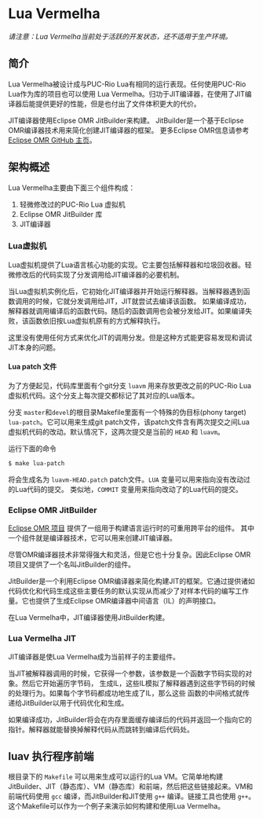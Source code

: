 # Lua Vermelha

*请注意：Lua Vermelha当前处于活跃的开发状态，还不适用于生产环境。*

## 简介

Lua Vermelha被设计成与PUC-Rio Lua有相同的运行表现。任何使用PUC-Rio Lua作为库的项目也可以使用
Lua Vermelha。归功于JIT编译器，在使用了JIT编译器后能提供更好的性能，但是也付出了文件体积更大的代价。

JIT编译器使用Eclipse OMR JitBuilder来构建。 JitBuilder是一个基于Eclipse OMR编译器技术用来简化创建JIT编译器的框架。
更多Eclipse OMR信息请参考[Eclipse OMR GitHub 主页](https://github.com/eclipse/omr)。

## 架构概述

Lua Vermelha主要由下面三个组件构成：

1. 轻微修改过的PUC-Rio Lua 虚拟机
2. Eclipse OMR JitBuilder 库
3. JIT编译器

### Lua虚拟机

Lua虚拟机提供了Lua语言核心功能的实现。它主要包括解释器和垃圾回收器。轻微修改后的代码实现了分发调用给JIT编译器的必要机制。

当Lua虚拟机实例化后，它初始化JIT编译器并开始运行解释器。当解释器遇到函数调用的时候，它就分发调用给JIT，JIT就尝试去编译该函数。
如果编译成功，解释器就调用编译后的函数代码。随后的函数调用也会被分发给JIT。如果编译失败，该函数依旧按Lua虚拟机原有的方式解释执行。

这里没有使用任何方式来优化JIT的调用分发。但是这种方式能更容易发现和调试JIT本身的问题。

#### Lua patch 文件

为了方便起见，代码库里面有个git分支 `luavm` 用来存放更改之前的PUC-Rio Lua虚拟机代码。这个分支上每次提交都标记了其对应的Lua版本。

分支 `master`和`devel`的根目录Makefile里面有一个特殊的伪目标(phony target) `lua-patch`。它可以用来生成git patch文件，该patch文件含有两次提交之间Lua虚拟机代码的改动。默认情况下，这两次提交是当前的 `HEAD` 和 `luavm`。

运行下面的命令

```sh
$ make lua-patch
```
将会生成名为 `luavm-HEAD.patch` patch文件。`LUA` 变量可以用来指向没有改动过的Lua代码的提交。
类似地，`COMMIT` 变量用来指向改动了的Lua代码的提交。

### Eclipse OMR JitBuilder

[Eclipse OMR 项目](http://www.eclipse.org/omr) 提供了一组用于构建语言运行时的可重用跨平台的组件。
其中一个组件就是编译器技术，它可以用来创建JIT编译器。

尽管OMR编译器技术非常得强大和灵活，但是它也十分复杂。因此Eclipse OMR项目又提供了一个名叫JitBuilder的组件。

JitBuilder是一个利用Eclipse OMR编译器来简化构建JIT的框架。它通过提供诸如代码优化和代码生成这些主要任务的默认实现从而减少了对样本代码的编写工作量。它也提供了生成Eclipse OMR编译器中间语言（IL）的声明接口。

在Lua Vermelha中，JIT编译器使用JitBuilder构建。 

### Lua Vermelha JIT

JIT编译器是使Lua Vermelha成为当前样子的主要组件。

当JIT被解释器调用的时候，它获得一个参数，该参数是一个函数字节码实现的对象。然后它开始遍历字节码，
生成IL，这些IL模拟了解释器遇到这些字节码的时候的处理行为。如果每个字节码都成功地生成了IL，那么这些
函数的中间格式就传递给JitBuilder以用于代码优化和生成。

如果编译成功，JitBuilder将会在内存里面缓存编译后的代码并返回一个指向它的指针。解释器就能替换掉解释代码从而跳转到编译后代码处。

## luav 执行程序前端

根目录下的 `Makefile` 可以用来生成可以运行的Lua VM。它简单地构建JitBuilder、JIT（静态库）、VM（静态库）和前端，然后把这些链接起来。VM和前端代码使用 `gcc` 编译，而JitBuilder和JIT使用 `g++` 编译。链接工具也使用 `g++`。这个Makefile可以作为一个例子来演示如何构建和使用Lua Vermelha。
